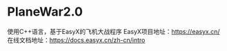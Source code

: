 # PlaneWar2.0
使用C++语言，基于EasyX的飞机大战程序
EasyX项目地址：https://easyx.cn/
在线文档地址：https://docs.easyx.cn/zh-cn/intro
